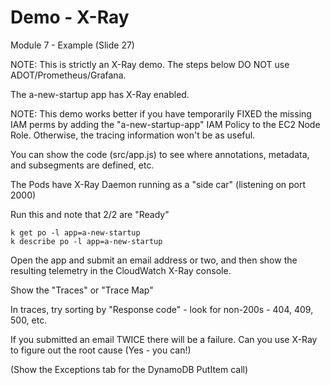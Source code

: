 # Demo - X-Ray

Module 7 - Example (Slide 27)

NOTE: This is strictly an X-Ray demo. The steps below DO NOT use ADOT/Prometheus/Grafana.


The a-new-startup app has X-Ray enabled.

NOTE: This demo works better if you have temporarily FIXED the missing IAM perms by adding the "a-new-startup-app" IAM Policy to the EC2 Node Role.   Otherwise, the tracing information won't be as useful.

You can show the code (src/app.js) to see where annotations, metadata, and subsegments are defined, etc.

The Pods have X-Ray Daemon running as a "side car" (listening on port 2000)

Run this and note that 2/2 are "Ready"
```
k get po -l app=a-new-startup
k describe po -l app=a-new-startup
```

Open the app and submit an email address or two, and then show the resulting telemetry in the CloudWatch X-Ray console.

Show the "Traces" or "Trace Map"

In traces, try sorting by "Response code" - look for non-200s - 404, 409, 500, etc.

If you submitted an email TWICE there will be a failure.  Can you use X-Ray to figure out the root cause (Yes - you can!)

(Show the Exceptions tab for the DynamoDB PutItem call)